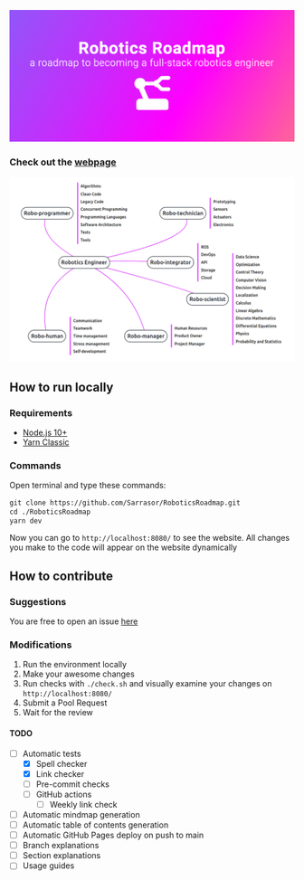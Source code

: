 ![Title](./images/title.png)

### Check out the [webpage](https://sarrasor.github.io/RoboticsRoadmap/)

[![Roadmap](./images/map.png)](https://sarrasor.github.io/RoboticsRoadmap/)


## How to run locally

### Requirements

- [Node.js 10+](https://nodejs.org/en/)
- [Yarn Classic](https://classic.yarnpkg.com/en/)

### Commands

Open terminal and type these commands:

```
git clone https://github.com/Sarrasor/RoboticsRoadmap.git
cd ./RoboticsRoadmap
yarn dev
```

Now you can go to `http://localhost:8080/` to see the website. All changes you make to the code will appear on the website dynamically

## How to contribute

### Suggestions

You are free to open an issue [here](https://github.com/Sarrasor/RoboticsRoadmap/issues/new)

### Modifications

1. Run the environment locally
2. Make your awesome changes
3. Run checks with `./check.sh` and visually examine your changes on `http://localhost:8080/`
4. Submit a Pool Request
5. Wait for the review

#### TODO

- [ ] Automatic tests
	- [x] Spell checker
	- [x] Link checker
	- [ ] Pre-commit checks
	- [ ] GitHub actions
		- [ ] Weekly link check
- [ ] Automatic mindmap generation
- [ ] Automatic table of contents generation
- [ ] Automatic GitHub Pages deploy on push to main
- [ ] Branch explanations
- [ ] Section explanations
- [ ] Usage guides
